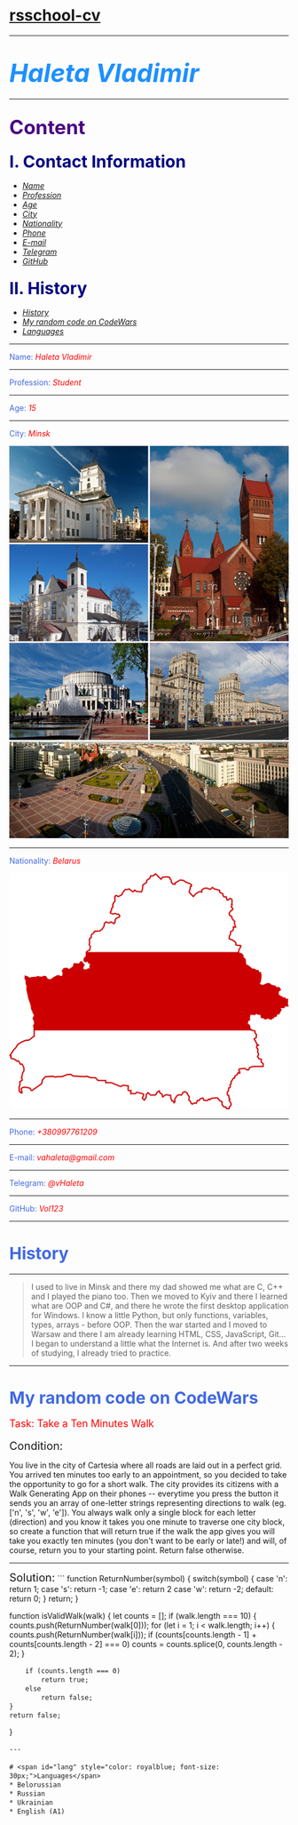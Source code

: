 # <a href="https://Vol123.github.io/rsschool-cv/rsschool-cv-html/index">rsschool-cv</a>
---
# <span style="color: dodgerblue; font-style: italic; font-size: 45px;">Haleta Vladimir</span>
---
##  <span style="color: indigo; font-weight: bold; font-size: 35px;">Content</span>
### <span style="color: navy; font-weight: bold; font-size: 30px;">I. Contact Information</span>
* <a href="#name">_Name_</a>
* <a href="#prof">_Profession_</a>
* <a href="#age">_Age_</a>
* <a href="#city">_City_</a>
* <a href="#nat">_Nationality_</a>
* <a href="#phone">_Phone_</a>
* <a href="#email">_E-mail_</a>
* <a href="#telega">_Telegram_</a>
* <a href="#gitHub">_GitHub_</a>
### <span style="color: navy; font-weight: bold; font-size: 30px;">II. History</span> 
* <a href="#history">_History_</a>
* <a href="#code">_My random code on CodeWars_</a>
* <a href="#lang">_Languages_</a>
---
<span id="name" style="color: royalblue">Name: <i style="color: red">Haleta Vladimir</i></span>
<hr>
<span id="prof" style="color: royalblue">Profession: <i style="color: red">Student</i></span>
<hr>
<span id="age" style="color: royalblue">Age: <i style="color: red">15</i></span>
<hr>
<span id="city" style="color: royalblue">City: <i style="color: red">Minsk</i></span>

![My City](Minsk.png)
<hr>
<span id="nat" style="color: royalblue">Nationality: <i style="color: red">Belarus</i></span>

![Belarus](Belarus.png)
<hr>
<span id="phone" style="color: royalblue">Phone: <i style="color: red">+380997761209</i></span>
<hr>
<span id="email" style="color: royalblue">E-mail: <i style="color: red">vahaleta@gmail.com</i></span>
<hr>
<span id="telega" style="color: royalblue">Telegram: <i style="color: red">@vHaleta</i></span>
<hr>
<span id="gitHub" style="color: royalblue">GitHub: <i style="color: red">Vol123</i></span>
<hr>

# <span id="history" style="color: royalblue; font-size: 30px">History</span>
---
>I used to live in Minsk and there my dad showed me what are C, C++ and I played the piano too.
Then we moved to Kyiv and there I learned what are OOP and C#,
and there he wrote the first desktop application for Windows.
I know a little Python, but only functions, variables, types, arrays - before OOP.
Then the war started and I moved to Warsaw and there I am already learning HTML, CSS, JavaScript, Git...
I began to understand a little what the Internet is. And after two weeks of studying, I already tried to practice.
</div>

---
# <span id="code" style="color: royalblue; font-size: 30px">My random code on CodeWars</span>
<p style="color: red; font-size: 18px">Task: Take a Ten Minutes Walk</p>
<span style="font-size: 20px;">Condition:</span>
<p>You live in the city of Cartesia where all roads are laid out in a perfect grid. You arrived ten minutes too early to an appointment, so you decided to take the opportunity to go for a short walk. The city provides its citizens with a Walk Generating App on their phones -- everytime you press the button it sends you an array of one-letter strings representing directions to walk (eg. ['n', 's', 'w', 'e']). You always walk only a single block for each letter (direction) and you know it takes you one minute to traverse one city block, so create a function that will return true if the walk the app gives you will take you exactly ten minutes (you don't want to be early or late!) and will, of course, return you to your starting point. Return false otherwise.
</p>
<hr>
<span style="font-size: 20px;">Solution:</span>
```
function ReturnNumber(symbol) {
    switch(symbol) {
        case 'n':
            return 1;
        case 's':
            return -1;
        case 'e':
            return 2
        case 'w':
            return -2;
        default:
            return 0;
    }
    return;
}

function isValidWalk(walk) {
    let counts = [];
    if (walk.length === 10) {
        counts.push(ReturnNumber(walk[0]));
        for (let i = 1; i < walk.length; i++) {
            counts.push(ReturnNumber(walk[i]));
            if (counts[counts.length - 1] + counts[counts.length - 2] === 0) 
                counts = counts.splice(0, counts.length - 2);
        }

        if (counts.length === 0)
            return true;
        else
            return false;
    }
    return false;
}
```
---

# <span id="lang" style="color: royalblue; font-size: 30px;">Languages</span>
* Belorussian
* Russian
* Ukrainian
* English (A1)